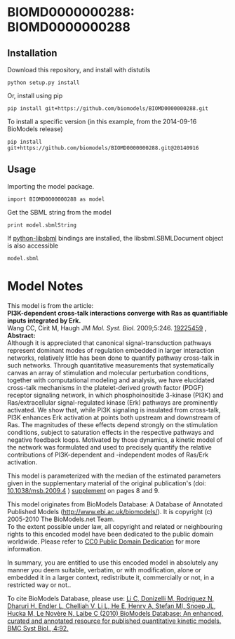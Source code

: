 # BIOMD0000000288: BIOMD0000000288

## Installation

Download this repository, and install with distutils

`python setup.py install`

Or, install using pip

`pip install git+https://github.com/biomodels/BIOMD0000000288.git`

To install a specific version (in this example, from the 2014-09-16 BioModels release)

`pip install git+https://github.com/biomodels/BIOMD0000000288.git@20140916`

## Usage

Importing the model package.

`import BIOMD0000000288 as model`

Get the SBML string from the model

`print model.sbmlString`

If [python-libsbml](https://pypi.python.org/pypi/python-libsbml) bindings are
installed, the libsbml.SBMLDocument object is also accessible

`model.sbml`


# Model Notes


This model is from the article:  
**PI3K-dependent cross-talk interactions converge with Ras as quantifiable inputs integrated by Erk.**   
Wang CC, Cirit M, Haugh JM _Mol. Syst. Biol._ 2009;5:246.
[19225459](http://www.ncbi.nlm.nih.gov/pubmed/19225459) ,  
**Abstract:**   
Although it is appreciated that canonical signal-transduction pathways
represent dominant modes of regulation embedded in larger interaction
networks, relatively little has been done to quantify pathway cross-talk in
such networks. Through quantitative measurements that systematically canvas an
array of stimulation and molecular perturbation conditions, together with
computational modeling and analysis, we have elucidated cross-talk mechanisms
in the platelet-derived growth factor (PDGF) receptor signaling network, in
which phosphoinositide 3-kinase (PI3K) and Ras/extracellular signal-regulated
kinase (Erk) pathways are prominently activated. We show that, while PI3K
signaling is insulated from cross-talk, PI3K enhances Erk activation at points
both upstream and downstream of Ras. The magnitudes of these effects depend
strongly on the stimulation conditions, subject to saturation effects in the
respective pathways and negative feedback loops. Motivated by those dynamics,
a kinetic model of the network was formulated and used to precisely quantify
the relative contributions of PI3K-dependent and -independent modes of Ras/Erk
activation.

  

This model is parameterized with the median of the estimated parameters given
in the supplementary material of the original publication's (doi:
[10.1038/msb.2009.4](http://dx.doi.org/10.1038/msb.2009.4) )
[supplement](http://www.nature.com/msb/journal/v5/n1/extref/msb20094-s1.pdf)
on pages 8 and 9.

This model originates from BioModels Database: A Database of Annotated
Published Models (http://www.ebi.ac.uk/biomodels/). It is copyright (c)
2005-2010 The BioModels.net Team.  
To the extent possible under law, all copyright and related or neighbouring
rights to this encoded model have been dedicated to the public domain
worldwide. Please refer to [CC0 Public Domain
Dedication](http://creativecommons.org/publicdomain/zero/1.0/) for more
information.

In summary, you are entitled to use this encoded model in absolutely any
manner you deem suitable, verbatim, or with modification, alone or embedded it
in a larger context, redistribute it, commercially or not, in a restricted way
or not..  
  
To cite BioModels Database, please use: [Li C, Donizelli M, Rodriguez N,
Dharuri H, Endler L, Chelliah V, Li L, He E, Henry A, Stefan MI, Snoep JL,
Hucka M, Le Novère N, Laibe C (2010) BioModels Database: An enhanced, curated
and annotated resource for published quantitative kinetic models. BMC Syst
Biol., 4:92.](http://www.ncbi.nlm.nih.gov/pubmed/20587024)


